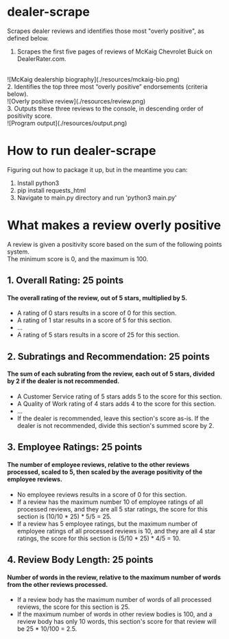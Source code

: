 # dealer-scrape
Scrapes dealer reviews and identifies those most "overly positive", as defined below.

1. Scrapes the first five pages of reviews of McKaig Chevrolet Buick on DealerRater.com.
<br>
![McKaig dealership biography](./resources/mckaig-bio.png)
<br>
2. Identifies the top three most “overly positive” endorsements (criteria below).
<br>
![Overly positive review](./resources/review.png)
<br>
3. Outputs these three reviews to the console, in descending order of positivity score.
<br>
![Program output](./resources/output.png)

# How to run dealer-scrape
Figuring out how to package it up, but in the meantime you can:
1. Install python3
2. pip install requests_html
3. Navigate to main.py directory and run 'python3 main.py'

# What makes a review overly positive
A review is given a positivity score based on the sum of the following points system.<br>
The minimum score is 0, and the maximum is 100.

## 1. Overall Rating: 25 points
#### The overall rating of the review, out of 5 stars, multiplied by 5.
- A rating of 0 stars results in a score of 0 for this section.
- A rating of 1 star results in a score of 5 for this section.
- ...
- A rating of 5 stars results in a score of 25 for this section.
## 2. Subratings and Recommendation: 25 points
#### The sum of each subrating from the review, each out of 5 stars, divided by 2 if the dealer is not recommended.
- A Customer Service rating of 5 stars adds 5 to the score for this section.
- A Quality of Work rating of 4 stars adds 4 to the score for this section.
- ...
- If the dealer is recommended, leave this section's score as-is. If the dealer is not recommended, divide this section's summed score by 2.
## 3. Employee Ratings: 25 points
#### The number of employee reviews, relative to the other reviews processed, scaled to 5, then scaled by the average positivity of the employee reviews.
- No employee reviews results in a score of 0 for this section.
- If a review has the maximum number 10 of employee ratings of all processed reviews, and they are all 5 star ratings, the score for this section is (10/10 * 25) * 5/5 = 25.
- If a review has 5 employee ratings, but the maximum number of employee ratings of all processed reviews is 10, and they are all 4 star ratings, the score for this section is (5/10 * 25) * 4/5 = 10.
## 4. Review Body Length: 25 points
#### Number of words in the review, relative to the maximum number of words from the other reviews processed.
- If a review body has the maximum number of words of all processed reviews, the score for this section is 25.
- If the maximum number of words in other review bodies is 100, and a review body has only 10 words, this section's score for that review will be 25 * 10/100 = 2.5.